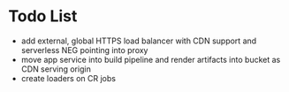 # Todo List

- add external, global HTTPS load balancer with CDN support and serverless NEG pointing into proxy
- move app service into build pipeline and render artifacts into bucket as CDN serving origin
- create loaders on CR jobs